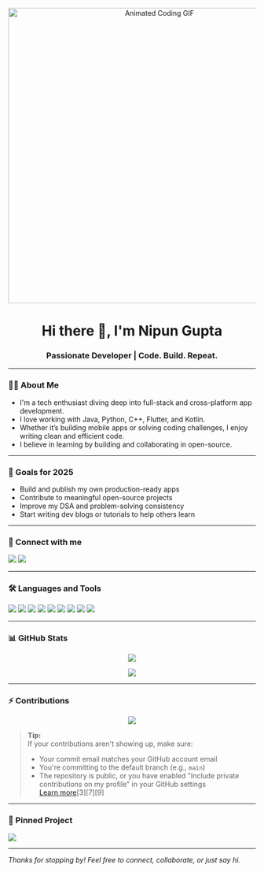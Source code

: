 <p align="center">
  <img src="https://media.giphy.com/media/qgQUggAC3Pfv687qPC/giphy.gif" alt="Animated Coding GIF" width="600"/>
</p>

<h1 align="center">Hi there 👋, I'm Nipun Gupta</h1>
<h3 align="center">Passionate Developer | Code. Build. Repeat.</h3>

---

### 👨‍💻 About Me

- I'm a tech enthusiast diving deep into full-stack and cross-platform app development.  
- I love working with Java, Python, C++, Flutter, and Kotlin.  
- Whether it’s building mobile apps or solving coding challenges, I enjoy writing clean and efficient code.  
- I believe in learning by building and collaborating in open-source.  

---

### 🎯 Goals for 2025

- Build and publish my own production-ready apps  
- Contribute to meaningful open-source projects  
- Improve my DSA and problem-solving consistency  
- Start writing dev blogs or tutorials to help others learn  

---

### 🔗 Connect with me  
<p align="left">
  <a href="https://github.com/KESPREME" target="_blank"><img src="https://img.icons8.com/ios-glyphs/30/000000/github.png" /></a>
  <a href="https://www.linkedin.com/in/nipun-gupta-198b90175" target="_blank"><img src="https://img.icons8.com/color/48/linkedin.png" /></a>
</p>

---

### 🛠️ Languages and Tools

<p align="left">
  <img src="https://img.icons8.com/color/48/java-coffee-cup-logo--v1.png"/>
  <img src="https://img.icons8.com/color/48/c-plus-plus-logo.png"/>
  <img src="https://img.icons8.com/color/48/c-programming.png"/>
  <img src="https://img.icons8.com/color/48/python--v1.png"/>
  <img src="https://img.icons8.com/color/48/flutter.png"/>
  <img src="https://img.icons8.com/color/48/kotlin.png"/>
  <img src="https://img.icons8.com/color/48/javascript--v1.png"/>
  <img src="https://img.icons8.com/color/48/html-5--v1.png"/>
  <img src="https://img.icons8.com/color/48/css3.png"/>
</p>

---

### 📊 GitHub Stats

<p align="center">
  <img src="https://github-readme-stats.vercel.app/api?username=KESPREME&show_icons=true&theme=tokyonight" />
</p>

<p align="center">
  <img src="https://github-readme-stats.vercel.app/api/top-langs/?username=KESPREME&layout=compact&theme=tokyonight" />
</p>

---

### ⚡ Contributions

<p align="center">
  <img src="https://github-readme-activity-graph.cyclic.app/graph?username=KESPREME&theme=tokyo-night&area=true" />
</p>

> **Tip:**  
> If your contributions aren't showing up, make sure:
> - Your commit email matches your GitHub account email  
> - You're committing to the default branch (e.g., `main`)  
> - The repository is public, or you have enabled "Include private contributions on my profile" in your GitHub settings  
> [Learn more](https://docs.github.com/articles/why-are-my-contributions-not-showing-up-on-my-profile)[3][7][9]

---

### 📌 Pinned Project

<a href="https://github.com/KESPREME/music_streaming_app">
  <img align="center" src="https://github-readme-stats.vercel.app/api/pin/?username=KESPREME&repo=music_streaming_app&theme=tokyonight" />
</a>

---

*Thanks for stopping by! Feel free to connect, collaborate, or just say hi.*
